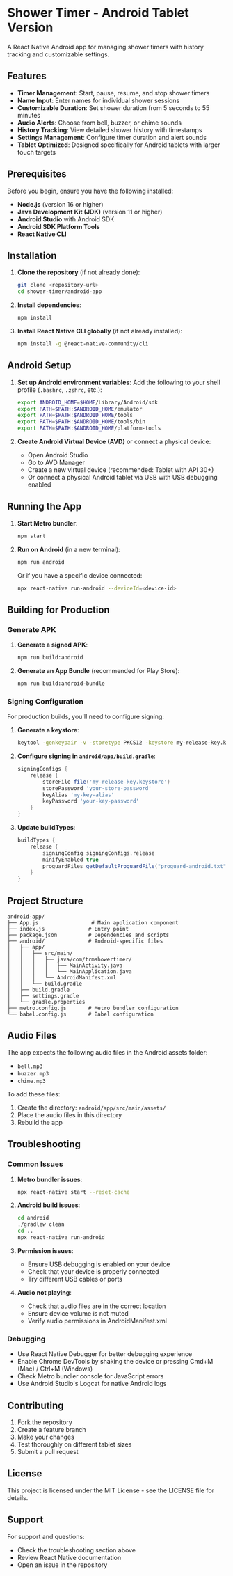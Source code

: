 # Shower Timer - Android Tablet Version

A React Native Android app for managing shower timers with history tracking and customizable settings.

## Features

- **Timer Management**: Start, pause, resume, and stop shower timers
- **Name Input**: Enter names for individual shower sessions
- **Customizable Duration**: Set shower duration from 5 seconds to 55 minutes
- **Audio Alerts**: Choose from bell, buzzer, or chime sounds
- **History Tracking**: View detailed shower history with timestamps
- **Settings Management**: Configure timer duration and alert sounds
- **Tablet Optimized**: Designed specifically for Android tablets with larger touch targets

## Prerequisites

Before you begin, ensure you have the following installed:

- **Node.js** (version 16 or higher)
- **Java Development Kit (JDK)** (version 11 or higher)
- **Android Studio** with Android SDK
- **Android SDK Platform Tools**
- **React Native CLI**

## Installation

1. **Clone the repository** (if not already done):
   ```bash
   git clone <repository-url>
   cd shower-timer/android-app
   ```

2. **Install dependencies**:
   ```bash
   npm install
   ```

3. **Install React Native CLI globally** (if not already installed):
   ```bash
   npm install -g @react-native-community/cli
   ```

## Android Setup

1. **Set up Android environment variables**:
   Add the following to your shell profile (`.bashrc`, `.zshrc`, etc.):
   ```bash
   export ANDROID_HOME=$HOME/Library/Android/sdk
   export PATH=$PATH:$ANDROID_HOME/emulator
   export PATH=$PATH:$ANDROID_HOME/tools
   export PATH=$PATH:$ANDROID_HOME/tools/bin
   export PATH=$PATH:$ANDROID_HOME/platform-tools
   ```

2. **Create Android Virtual Device (AVD)** or connect a physical device:
   - Open Android Studio
   - Go to AVD Manager
   - Create a new virtual device (recommended: Tablet with API 30+)
   - Or connect a physical Android tablet via USB with USB debugging enabled

## Running the App

1. **Start Metro bundler**:
   ```bash
   npm start
   ```

2. **Run on Android** (in a new terminal):
   ```bash
   npm run android
   ```

   Or if you have a specific device connected:
   ```bash
   npx react-native run-android --deviceId=<device-id>
   ```

## Building for Production

### Generate APK

1. **Generate a signed APK**:
   ```bash
   npm run build:android
   ```

2. **Generate an App Bundle** (recommended for Play Store):
   ```bash
   npm run build:android-bundle
   ```

### Signing Configuration

For production builds, you'll need to configure signing:

1. **Generate a keystore**:
   ```bash
   keytool -genkeypair -v -storetype PKCS12 -keystore my-release-key.keystore -alias my-key-alias -keyalg RSA -keysize 2048 -validity 10000
   ```

2. **Configure signing in `android/app/build.gradle`**:
   ```gradle
   signingConfigs {
       release {
           storeFile file('my-release-key.keystore')
           storePassword 'your-store-password'
           keyAlias 'my-key-alias'
           keyPassword 'your-key-password'
       }
   }
   ```

3. **Update buildTypes**:
   ```gradle
   buildTypes {
       release {
           signingConfig signingConfigs.release
           minifyEnabled true
           proguardFiles getDefaultProguardFile("proguard-android.txt"), "proguard-rules.pro"
       }
   }
   ```

## Project Structure

```
android-app/
├── App.js                 # Main application component
├── index.js              # Entry point
├── package.json          # Dependencies and scripts
├── android/              # Android-specific files
│   ├── app/
│   │   ├── src/main/
│   │   │   ├── java/com/trmshowertimer/
│   │   │   │   ├── MainActivity.java
│   │   │   │   └── MainApplication.java
│   │   │   └── AndroidManifest.xml
│   │   └── build.gradle
│   ├── build.gradle
│   ├── settings.gradle
│   └── gradle.properties
├── metro.config.js       # Metro bundler configuration
└── babel.config.js       # Babel configuration
```

## Audio Files

The app expects the following audio files in the Android assets folder:
- `bell.mp3`
- `buzzer.mp3`
- `chime.mp3`

To add these files:
1. Create the directory: `android/app/src/main/assets/`
2. Place the audio files in this directory
3. Rebuild the app

## Troubleshooting

### Common Issues

1. **Metro bundler issues**:
   ```bash
   npx react-native start --reset-cache
   ```

2. **Android build issues**:
   ```bash
   cd android
   ./gradlew clean
   cd ..
   npx react-native run-android
   ```

3. **Permission issues**:
   - Ensure USB debugging is enabled on your device
   - Check that your device is properly connected
   - Try different USB cables or ports

4. **Audio not playing**:
   - Check that audio files are in the correct location
   - Ensure device volume is not muted
   - Verify audio permissions in AndroidManifest.xml

### Debugging

- Use React Native Debugger for better debugging experience
- Enable Chrome DevTools by shaking the device or pressing Cmd+M (Mac) / Ctrl+M (Windows)
- Check Metro bundler console for JavaScript errors
- Use Android Studio's Logcat for native Android logs

## Contributing

1. Fork the repository
2. Create a feature branch
3. Make your changes
4. Test thoroughly on different tablet sizes
5. Submit a pull request

## License

This project is licensed under the MIT License - see the LICENSE file for details.

## Support

For support and questions:
- Check the troubleshooting section above
- Review React Native documentation
- Open an issue in the repository 